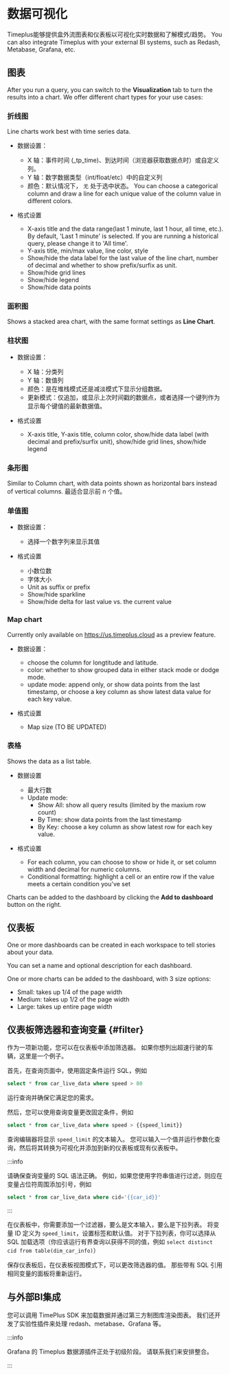# 数据可视化

Timeplus能够提供盒外流图表和仪表板以可视化实时数据和了解模式/趋势。 You can also integrate Timeplus with your external BI systems, such as Redash, Metabase, Grafana, etc.



## 图表

After you run a query, you can switch to the **Visualization** tab to turn the results into a chart. We offer different chart types for your use cases:

### 折线图

Line charts work best with time series data.

* 数据设置：
  * X 轴：事件时间 (_tp_time)、到达时间（浏览器获取数据点时）或自定义列。
  * Y 轴：数字数据类型（int/float/etc）中的自定义列
  * 颜色：默认情况下， `无` 处于选中状态。 You can choose a categorical column and draw a line for each unique value of the column value in different colors.

* 格式设置
  * X-axis title and the data range(last 1 minute, last 1 hour, all time, etc.). By default, 'Last 1 minute' is selected. If you are running a historical query, please change it to 'All time'.
  * Y-axis title, min/max value, line color, style
  * Show/hide the data label for the last value of the line chart, number of decimal and whether to show prefix/surfix as unit.
  * Show/hide grid lines
  * Show/hide legend
  * Show/hide data points


### 面积图

Shows a stacked area chart, with the same format settings as **Line Chart**.



### 柱状图

* 数据设置：
  * X 轴：分类列
  * Y 轴：数值列
  * 颜色：是在堆栈模式还是减淡模式下显示分组数据。
  * 更新模式：仅追加，或显示上次时间戳的数据点，或者选择一个键列作为显示每个键值的最新数据值。

* 格式设置
  * X-axis title, Y-axis title, column color, show/hide data label (with decimal and prefix/surfix unit), show/hide grid lines, show/hide legend


### 条形图

Similar to Column chart, with data points shown as horizontal bars instead of vertical columns. 最适合显示前 n 个值。

### 单值图

* 数据设置：
  * 选择一个数字列来显示其值

* 格式设置
  * 小数位数
  * 字体大小
  * Unit as suffix or prefix
  * Show/hide sparkline
  * Show/hide delta for last value vs. the current value

### Map chart

Currently only available on https://us.timeplus.cloud as a preview feature.

* 数据设置：
  * choose the column for longtitude and latitude.
  * color: whether to show grouped data in either stack mode or dodge mode.
  * update mode: append only, or show data points from the last timestamp, or choose a key column as show latest data value for each key value.

* 格式设置
  * Map size (TO BE UPDATED)


### 表格

Shows the data as a list table.

* 数据设置
  * 最大行数
  * Update mode:
    * Show All: show all query results (limited by the maxium row count)
    * By Time: show data points from the last timestamp
    * By Key: choose a key column as show latest row for each key value.

* 格式设置
  * For each column, you can choose to show or hide it, or set column width and decimal for numeric columns.
  * Conditional formatting: highlight a cell or an entire row if the value meets a certain condition you've set


Charts can be added to the dashboard by clicking the **Add to dashboard** button on the right.

## 仪表板

One or more dashboards can be created in each workspace to tell stories about your data.

You can set a name and optional description for each dashboard.

One or more charts can be added to the dashboard, with 3 size options:

* Small: takes up 1/4 of the page width
* Medium: takes up 1/2 of the page width
* Large: takes up entire page width



## 仪表板筛选器和查询变量 {#filter}

作为一项新功能，您可以在仪表板中添加筛选器。 如果你想列出超速行驶的车辆，这里是一个例子。

首先，在查询页面中，使用固定条件运行 SQL，例如

```sql
select * from car_live_data where speed > 80
```

运行查询并确保它满足您的需求。

然后，您可以使用查询变量更改固定条件，例如

```sql
select * from car_live_data where speed > {{speed_limit}}
```

查询编辑器将显示 `speed_limit` 的文本输入。 您可以输入一个值并运行参数化查询，然后将其转换为可视化并添加到新的仪表板或现有仪表板中。

:::info

请确保查询变量的 SQL 语法正确。 例如，如果您使用字符串值进行过滤，则应在变量占位符周围添加引号，例如

```sql
select * from car_live_data where cid='{{car_id}}'
```

:::

在仪表板中，你需要添加一个过滤器，要么是文本输入，要么是下拉列表。 将变量 ID 定义为 `speed_limit`，设置标签和默认值。 对于下拉列表，你可以选择从 SQL 加载选项（你应该运行有界查询以获得不同的值，例如 `select distinct cid from table(dim_car_info)`）

保存仪表板后，在仪表板视图模式下，可以更改筛选器的值。 那些带有 SQL 引用相同变量的面板将重新运行。



## 与外部BI集成

您可以调用 TimePlus SDK 来加载数据并通过第三方制图库渲染图表。  我们还开发了实验性插件来处理 redash、metabase、Grafana 等。

:::info

Grafana 的 Timeplus 数据源插件正处于初级阶段。 请联系我们来安排整合。

:::

